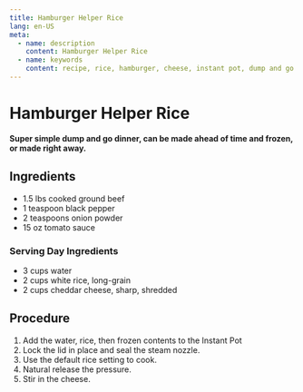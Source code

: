 ```yaml
---
title: Hamburger Helper Rice
lang: en-US
meta:
  - name: description
    content: Hamburger Helper Rice
  - name: keywords
    content: recipe, rice, hamburger, cheese, instant pot, dump and go
---
```


# Hamburger Helper Rice
**Super simple dump and go dinner, can be made ahead of time and frozen, or made right away.**

## Ingredients
* 1.5 lbs cooked ground beef
* 1 teaspoon black pepper
* 2 teaspoons onion powder
* 15 oz tomato sauce

### Serving Day Ingredients
* 3 cups water
* 2 cups white rice, long-grain
* 2 cups cheddar cheese, sharp, shredded

## Procedure
1. Add the water, rice, then frozen contents to the Instant Pot
2. Lock the lid in place and seal the steam nozzle.
3. Use the default rice setting to cook.
4. Natural release the pressure.
5. Stir in the cheese.